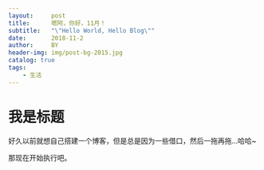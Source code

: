 ```yaml
---
layout:     post
title:      嗯阿，你好，11月！
subtitle:   "\"Hello World, Hello Blog\""
date:       2018-11-2
author:     BY
header-img: img/post-bg-2015.jpg
catalog: true
tags:
    - 生活
---
```


# 我是标题

好久以前就想自己搭建一个博客，但是总是因为一些借口，然后一拖再拖...哈哈~

那现在开始执行吧。






